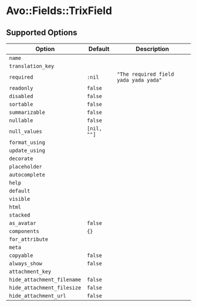 # Avo::Fields::TrixField

## Supported Options

| Option | Default | Description |
|--------|---|---|
| `name` |  |  |
| `translation_key` |  |  |
| `required` | `:nil` | `"The required field yada yada yada"` |
| `readonly` | `false` |  |
| `disabled` | `false` |  |
| `sortable` | `false` |  |
| `summarizable` | `false` |  |
| `nullable` | `false` |  |
| `null_values` | `[nil, ""]` |  |
| `format_using` |  |  |
| `update_using` |  |  |
| `decorate` |  |  |
| `placeholder` |  |  |
| `autocomplete` |  |  |
| `help` |  |  |
| `default` |  |  |
| `visible` |  |  |
| `html` |  |  |
| `stacked` |  |  |
| `as_avatar` | `false` |  |
| `components` | `{}` |  |
| `for_attribute` |  |  |
| `meta` |  |  |
| `copyable` | `false` |  |
| `always_show` | `false` |  |
| `attachment_key` |  |  |
| `hide_attachment_filename` | `false` |  |
| `hide_attachment_filesize` | `false` |  |
| `hide_attachment_url` | `false` |  |
